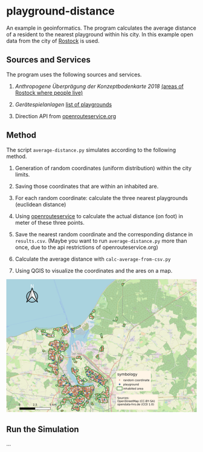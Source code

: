 # playground-distance

An example in geoinformatics. The program calculates the average distance of a
resident to the nearest playground within his city. In this example open data from the
city of [Rostock](https://en.wikipedia.org/wiki/Rostock) is used.


## Sources and Services

The program uses the following sources and services.

1. *Anthropogene Überprägung der Konzeptbodenkarte 2018*
[(areas of Rostock where people live)](https://geo.sv.rostock.de/download/opendata/konzeptbodenkarte_2018/konzeptbodenkarte_2018_anthropogene_ueberpraegung.json)

2. *Gerätespielanlagen* [list of playgrounds](https://geo.sv.rostock.de/download/opendata/geraetespielanlagen/geraetespielanlagen.csv)

3. Direction API from 
[openrouteservice.org](https://openrouteservice.org/dev/#/api-docs/directions/get)



## Method

The script `average-distance.py` simulates according to the following method.

1. Generation of random coordinates (uniform distribution) within the city limits.

2. Saving those coordinates that are within an inhabited are.

3. For each random coordinate: calculate the three nearest playgrounds (euclidean distance)

4. Using [openrouteservice](https://openrouteservice.org/services/) to calculate the
actual distance (on foot) in meter of these three points.

5. Save the nearest random coordinate and the corresponding distance in `results.csv`.
(Maybe you want to run `average-distance.py` more than once, due to the
api restrictions of openrouteservice.org)

6. Calculate the average distance with `calc-average-from-csv.py`

7. Using QGIS to visualize the coordinates and the ares on a map.


![orange: random coordinates, blue: playgrounds, green: inhabited areas](map_of_rostock.png)



## Run the Simulation


...
